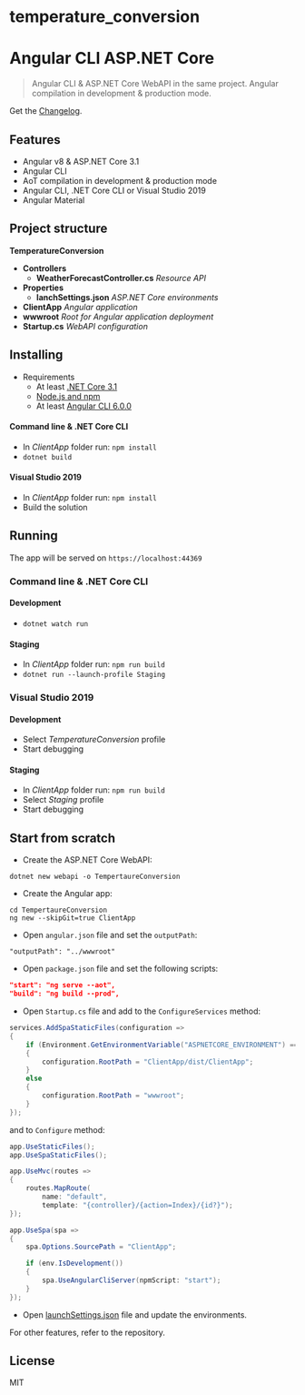 # temperature_conversion
# Angular CLI ASP.NET Core

> Angular CLI & ASP.NET Core WebAPI in the same project. Angular compilation in development & production mode.

Get the [Changelog](https://github.com/begumsahul21/TemperatureConversion/blob/master/CHANGELOG.md).

## Features
- Angular v8 & ASP.NET Core 3.1
- Angular CLI
- AoT compilation in development & production mode
- Angular CLI, .NET Core CLI or Visual Studio 2019
- Angular Material

## Project structure
**TemperatureConversion**
- **Controllers**
	- **WeatherForecastController.cs** _Resource API_
- **Properties**
	- **lanchSettings.json** _ASP.NET Core environments_
- **ClientApp** _Angular application_
- **wwwroot** _Root for Angular application deployment_
- **Startup.cs** _WebAPI configuration_

## Installing
- Requirements
	- At least [.NET Core 3.1](https://www.microsoft.com/net/download/core)
	- [Node.js and npm](https://nodejs.org)
    - At least [Angular CLI 6.0.0](https://github.com/angular/angular-cli)

#### Command line & .NET Core CLI
- In _ClientApp_ folder run: `npm install`
- `dotnet build`

#### Visual Studio 2019
- In _ClientApp_ folder run: `npm install`
- Build the solution

## Running
The app will be served on `https://localhost:44369`

### Command line & .NET Core CLI
#### Development
- `dotnet watch run`

#### Staging
- In _ClientApp_ folder run: `npm run build`
- `dotnet run --launch-profile Staging`

### Visual Studio 2019
#### Development
- Select _TemperatureConversion_ profile
- Start debugging

#### Staging
- In _ClientApp_ folder run: `npm run build`
- Select _Staging_ profile
- Start debugging

## Start from scratch
- Create the ASP.NET Core WebAPI:
```Shell
dotnet new webapi -o TempertaureConversion
```
- Create the Angular app:
```Shell
cd TempertaureConversion
ng new --skipGit=true ClientApp
```
- Open `angular.json` file and set the `outputPath`:
```Shell
"outputPath": "../wwwroot"
```
- Open `package.json` file and set the following scripts:
```Json
"start": "ng serve --aot",
"build": "ng build --prod",
```
- Open `Startup.cs` file and add to the `ConfigureServices` method:
```C#
services.AddSpaStaticFiles(configuration =>
{
	if (Environment.GetEnvironmentVariable("ASPNETCORE_ENVIRONMENT") == "Development")
	{
		configuration.RootPath = "ClientApp/dist/ClientApp";
	}
	else
	{
		configuration.RootPath = "wwwroot";
	}
});
```
and to `Configure` method:
```C#
app.UseStaticFiles();
app.UseSpaStaticFiles();

app.UseMvc(routes =>
{
	routes.MapRoute(
		name: "default",
		template: "{controller}/{action=Index}/{id?}");
});

app.UseSpa(spa =>
{
	spa.Options.SourcePath = "ClientApp";

	if (env.IsDevelopment())
	{
		spa.UseAngularCliServer(npmScript: "start");
	}
});
```
- Open [launchSettings.json](https://github.com/begumsahul21/TemperatureConversion/blob/master/Properties/launchSettings.json) file and update the environments.

For other features, refer to the repository.

## License
MIT
